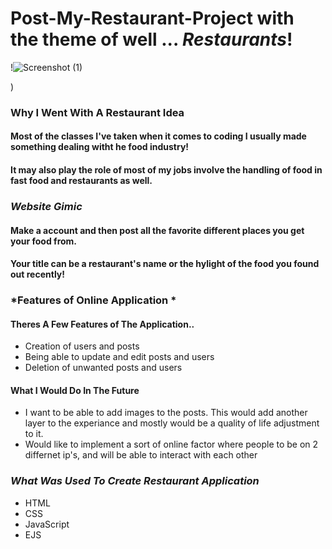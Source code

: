 #  Post-My-Restaurant-Project with the theme of well ... *Restaurants*!
!![Screenshot (1)](https://github.com/user-attachments/assets/e4e3c443-b084-4490-8aed-e062d8f99315)

)


### Why I Went With A Restaurant Idea
#### Most of the classes I've taken when it comes to coding I usually made something dealing witht he food industry! 
#### It may also play the role of most of my jobs involve the handling of food in fast food and restaurants as well.
### *Website Gimic*
#### Make a account and then post all the favorite different places you get your food from.
#### Your title can be a restaurant's name or the hylight of the food you found out recently!
### *Features of Online Application *
#### Theres A Few Features of The Application..
* Creation of users and posts
* Being able to update and edit posts and users
* Deletion of unwanted posts and users
#### What I Would Do In The Future
* I want to be able to add images to the posts. This would add another layer to the experiance and mostly would be a quality of life adjustment to it.
* Would like to implement a sort of online factor where people to be on 2 differnet ip's, and will be able to interact with each other
### *What Was Used To Create Restaurant Application*
* HTML
* CSS
* JavaScript
* EJS

